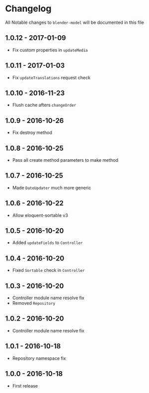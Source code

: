 # Changelog

All Notable changes to `blender-model` will be documented in this file

## 1.0.12 - 2017-01-09
- Fix custom properties in `updateMedia`

## 1.0.11 - 2017-01-03
- Fix `updateTranslations` request check

## 1.0.10 - 2016-11-23
- Flush cache afters `changeOrder`

## 1.0.9 - 2016-10-26
- Fix destroy method

## 1.0.8 - 2016-10-25
- Pass all create method parameters to make method

## 1.0.7 - 2016-10-25
- Made `DateUpdater` much more generic

## 1.0.6 - 2016-10-22
- Allow eloquent-sortable v3

## 1.0.5 - 2016-10-20
- Added `updateFields` to `Controller`

## 1.0.4 - 2016-10-20
- Fixed `Sortable` check in `Controller`

## 1.0.3 - 2016-10-20
- Controller module name resolve fix
- Removed `Repository`

## 1.0.2 - 2016-10-20
- Controller module name resolve fix

## 1.0.1 - 2016-10-18
- Repository namespace fix

## 1.0.0 - 2016-10-18

- First release
